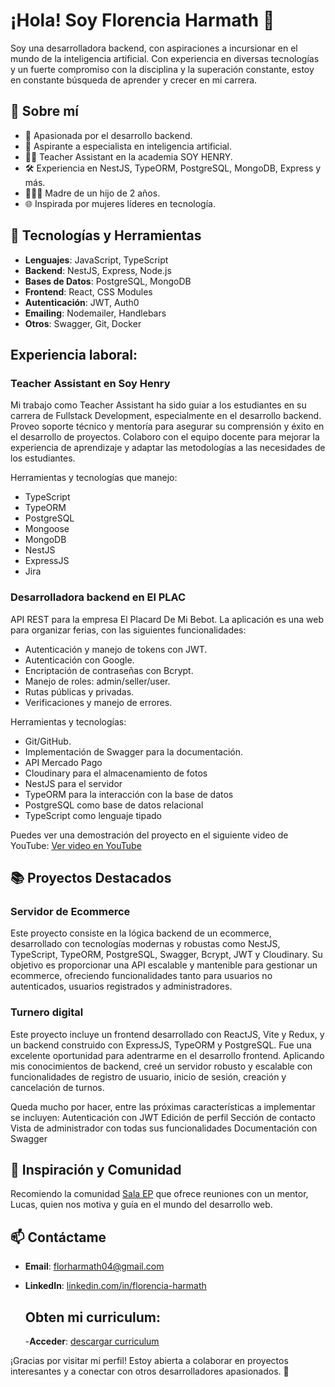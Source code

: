 # ¡Hola! Soy Florencia Harmath 👋

Soy una desarrolladora backend, con aspiraciones a incursionar en el mundo de la inteligencia artificial. Con experiencia en diversas tecnologías y un fuerte compromiso con la disciplina y la superación constante, estoy en constante búsqueda de aprender y crecer en mi carrera.

## 🚀 Sobre mí

- 🌟 Apasionada por el desarrollo backend.
- 🧠 Aspirante a especialista en inteligencia artificial.
- 👩‍🏫 Teacher Assistant en la academia SOY HENRY.
- 🛠️ Experiencia en NestJS, TypeORM, PostgreSQL, MongoDB, Express y más.
- 👩‍👧‍👦 Madre de un hijo de 2 años.
- 🌐 Inspirada por mujeres líderes en tecnología.

## 🔧 Tecnologías y Herramientas

- **Lenguajes**: JavaScript, TypeScript
- **Backend**: NestJS, Express, Node.js
- **Bases de Datos**: PostgreSQL, MongoDB
- **Frontend**: React, CSS Modules
- **Autenticación**: JWT, Auth0
- **Emailing**: Nodemailer, Handlebars
- **Otros**: Swagger, Git, Docker

## Experiencia laboral:

### Teacher Assistant en Soy Henry
Mi trabajo como Teacher Assistant ha sido guiar a los estudiantes en su carrera de Fullstack Development, especialmente en el desarrollo backend. Proveo soporte técnico y mentoría para asegurar su comprensión y éxito en el desarrollo de proyectos. Colaboro con el equipo docente para mejorar la experiencia de aprendizaje y adaptar las metodologías a las necesidades de los estudiantes.

Herramientas y tecnologías que manejo:

- TypeScript
- TypeORM
- PostgreSQL
- Mongoose
- MongoDB
- NestJS
- ExpressJS
- Jira

### Desarrolladora backend en El PLAC
API REST para la empresa El Placard De Mi Bebot. La aplicación es una web para organizar ferias, con las siguientes funcionalidades: 
- Autenticación y manejo de tokens con JWT.
- Autenticación con Google.
- Encriptación de contraseñas con Bcrypt.
- Manejo de roles: admin/seller/user.
- Rutas públicas y privadas.
- Verificaciones y manejo de errores.

Herramientas y tecnologías:
- Git/GitHub.
- Implementación de Swagger para la documentación.
- API Mercado Pago
- Cloudinary para el almacenamiento de fotos
- NestJS para el servidor
- TypeORM para la interacción con la base de datos
- PostgreSQL como base de datos relacional
- TypeScript como lenguaje tipado

  
 Puedes ver una demostración del proyecto en el siguiente video de YouTube:
[Ver video en YouTube](https://youtu.be/6M7p-3dCETA)


## 📚 Proyectos Destacados

### Servidor de Ecommerce
Este proyecto consiste en la lógica backend de un ecommerce, desarrollado con tecnologías modernas y robustas como NestJS, TypeScript, TypeORM, PostgreSQL, Swagger, Bcrypt, JWT y Cloudinary. Su objetivo es proporcionar una API escalable y mantenible para gestionar un ecommerce, ofreciendo funcionalidades tanto para usuarios no autenticados, usuarios registrados y administradores.

### Turnero digital
Este proyecto incluye un frontend desarrollado con ReactJS, Vite y Redux, y un backend construido con ExpressJS, TypeORM y PostgreSQL. Fue una excelente oportunidad para adentrarme en el desarrollo frontend. Aplicando mis conocimientos de backend, creé un servidor robusto y escalable con funcionalidades de registro de usuario, inicio de sesión, creación y cancelación de turnos.

Queda mucho por hacer, entre las próximas características a implementar se incluyen:
Autenticación con JWT
Edición de perfil
Sección de contacto
Vista de administrador con todas sus funcionalidades
Documentación con Swagger

## 🌟 Inspiración y Comunidad

Recomiendo la comunidad [Sala EP](https://emprendeprogramando.com/sala-ep) que ofrece reuniones con un mentor, Lucas, quien nos motiva y guía en el mundo del desarrollo web.

## 📫 Contáctame

- **Email**: [florharmath04@gmail.com](mailto:florharmath04@gmail.com)
- **LinkedIn**: [linkedin.com/in/florencia-harmath](https://www.linkedin.com/in/florencia-harmath)

  ## Obten mi curriculum:

  -**Acceder**: [descargar curriculum](https://github.com/Florencia-Harmath/curriculum/blob/main/CV%20Florencia%20Harmath%20(1).pdf)

¡Gracias por visitar mi perfil! Estoy abierta a colaborar en proyectos interesantes y a conectar con otros desarrolladores apasionados. 🚀
